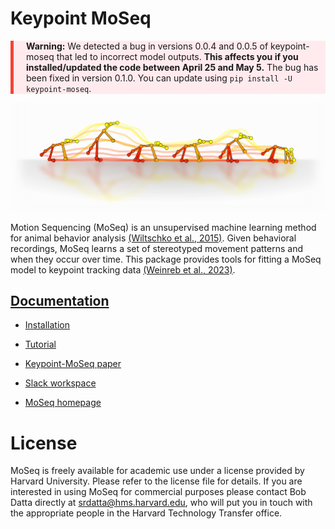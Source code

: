 # Keypoint MoSeq 

<div style="border-left: 5px solid #f44336; padding-left: 20px; background-color: #ffebee;">

**Warning:** We detected a bug in versions 0.0.4 and 0.0.5 of keypoint-moseq that led to incorrect model outputs. **This affects you if you installed/updated the code between April 25 and May 5.** The bug has been fixed in version 0.1.0. You can update using `pip install -U keypoint-moseq`.

</div>

![logo](docs/source/logo.jpg)

Motion Sequencing (MoSeq) is an unsupervised machine learning method for animal behavior analysis [(Wiltschko et al., 2015)](http://datta.hms.harvard.edu/wp-content/uploads/2018/01/pub_23.pdf). Given behavioral recordings, MoSeq learns a set of stereotyped movement patterns and when they occur over time. This package provides tools for fitting a MoSeq model to keypoint tracking data [(Weinreb et al., 2023)](https://www.biorxiv.org/content/10.1101/2023.03.16.532307v1). 

## [Documentation](https://keypoint-moseq.readthedocs.io/en/latest/)

- [Installation](https://keypoint-moseq.readthedocs.io/en/latest/install.html)

- [Tutorial](https://keypoint-moseq.readthedocs.io/en/latest/tutorial.html)

- [Keypoint-MoSeq paper](https://www.biorxiv.org/content/10.1101/2023.03.16.532307v1)

- [Slack workspace](https://join.slack.com/t/moseqworkspace/shared_invite/zt-151x0shoi-z4J0_g_5rwJDlO1IfCU34A)

- [MoSeq homepage](https://dattalab.github.io/moseq2-website/index.html)


# License
MoSeq is freely available for academic use under a license provided by Harvard University. Please refer to the license file for details. If you are interested in using MoSeq for commercial purposes please contact Bob Datta directly at srdatta@hms.harvard.edu, who will put you in touch with the appropriate people in the Harvard Technology Transfer office.

